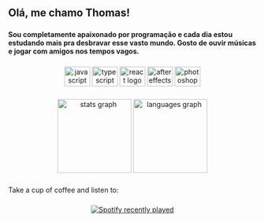 <h2 align="left">Olá, me chamo Thomas!</h2>

###

<h4 align="left">Sou completamente apaixonado por programação e cada dia estou estudando mais pra desbravar esse vasto mundo. Gosto de ouvir músicas e jogar com amigos nos tempos vagos.</h4>

###

<div align="center">
  <img src="https://cdn.jsdelivr.net/gh/devicons/devicon/icons/javascript/javascript-original.svg" height="40" width="52" alt="javascript logo"  />
  <img src="https://cdn.jsdelivr.net/gh/devicons/devicon/icons/typescript/typescript-original.svg" height="40" width="52" alt="typescript logo"  />
  <img src="https://cdn.jsdelivr.net/gh/devicons/devicon/icons/react/react-original.svg" height="40" width="52" alt="react logo"  />
  <img src="https://cdn.jsdelivr.net/gh/devicons/devicon/icons/aftereffects/aftereffects-original.svg" height="40" width="52" alt="aftereffects logo"  />
  <img src="https://cdn.jsdelivr.net/gh/devicons/devicon/icons/photoshop/photoshop-plain.svg" height="40" width="52" alt="photoshop logo"  />
</div>

###

<div align="center">
  <img src="https://github-readme-stats.vercel.app/api?hide_title=false&hide_rank=false&show_icons=true&include_all_commits=true&count_private=true&disable_animations=false&theme=dracula&locale=en&hide_border=false&username=thverdam" height="150" alt="stats graph"  />
  <img src="https://github-readme-stats.vercel.app/api/top-langs?locale=en&hide_title=false&layout=compact&card_width=320&langs_count=5&theme=dracula&hide_border=false&username=thverdam" height="150" alt="languages graph"  />
</div>

###

<p align="left">Take a cup of coffee and listen to:</p>

###

<div align="center">
  <a href="https://open.spotify.com/user/ithomasdzn">
    <img src="https://spotify-recently-played-readme.vercel.app/api?user=ithomasdzn" alt="Spotify recently played"  />
  </a>
</div>

###

